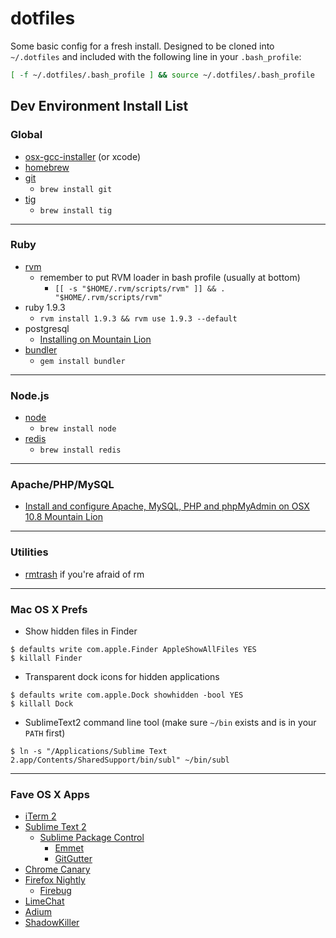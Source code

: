 # dotfiles

Some basic config for a fresh install. Designed to be cloned into `~/.dotfiles` and included with the following line in your `.bash_profile`:

```sh
[ -f ~/.dotfiles/.bash_profile ] && source ~/.dotfiles/.bash_profile
```

## Dev Environment Install List

### Global

  * [osx-gcc-installer](https://github.com/kennethreitz/osx-gcc-installer) (or xcode)
  * [homebrew](https://github.com/mxcl/homebrew/wiki/installation)
  * [git](http://git-scm.com)
    * `brew install git`
  * [tig](http://jonas.nitro.dk/tig)
    * `brew install tig`

---

### Ruby

  * [rvm](https://rvm.beginrescueend.com/rvm/install)
    * remember to put RVM loader in bash profile (usually at bottom)
      * `[[ -s "$HOME/.rvm/scripts/rvm" ]] && . "$HOME/.rvm/scripts/rvm"`
  * ruby 1.9.3
    * `rvm install 1.9.3 && rvm use 1.9.3 --default`
  * postgresql
    * [Installing on Mountain Lion](https://coderwall.com/p/1mni7w)
  * [bundler](http://gembundler.com)
    * `gem install bundler`

---

### Node.js

  * [node](http://nodejs.org)
    * `brew install node`
  * [redis](http://redis.io/download)
    * `brew install redis`

---

### Apache/PHP/MySQL

  * [Install and configure Apache, MySQL, PHP and phpMyAdmin on OSX 10.8 Mountain Lion](http://coolestguyplanettech.com/downtown/install-and-configure-apache-mysql-php-and-phpmyadmin-osx-108-mountain-lion)

---

### Utilities

  * [rmtrash](http://www.nightproductions.net/cli.htm) if you're afraid of rm

---

### Mac OS X Prefs

  * Show hidden files in Finder

```
$ defaults write com.apple.Finder AppleShowAllFiles YES
$ killall Finder
```

  * Transparent dock icons for hidden applications

```
$ defaults write com.apple.Dock showhidden -bool YES
$ killall Dock
```

  * SublimeText2 command line tool (make sure `~/bin` exists and is in your `PATH` first)

```
$ ln -s "/Applications/Sublime Text 2.app/Contents/SharedSupport/bin/subl" ~/bin/subl
```

---

### Fave OS X Apps

  * [iTerm 2](http://www.iterm2.com/)
  * [Sublime Text 2](http://www.sublimetext.com/2)
    * [Sublime Package Control](http://wbond.net/sublime_packages/package_control)
      * [Emmet](https://github.com/sergeche/emmet-sublime)
      * [GitGutter](https://github.com/jisaacks/GitGutter)
  * [Chrome Canary](https://tools.google.com/dlpage/chromesxs/)
  * [Firefox Nightly](http://nightly.mozilla.org/)
    * [Firebug](http://getfirebug.com/)
  * [LimeChat](http://limechat.net/mac/)
  * [Adium](http://adium.im/)
  * [ShadowKiller](http://unsanity.com/haxies/shadowkiller/)
